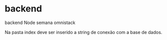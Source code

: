 # backend
backend Node semana omnistack

Na pasta index deve ser inserido a string de conexão com a base de dados.
